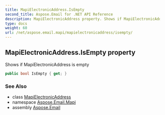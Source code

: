 ```yaml
---
title: MapiElectronicAddress.IsEmpty
second_title: Aspose.Email for .NET API Reference
description: MapiElectronicAddress property. Shows if MapiElectronicAddress is empty
type: docs
weight: 60
url: /net/aspose.email.mapi/mapielectronicaddress/isempty/
---
```

## MapiElectronicAddress.IsEmpty property

Shows if MapiElectronicAddress is empty

```csharp
public bool IsEmpty { get; }
```

### See Also

* class [MapiElectronicAddress](../)
* namespace [Aspose.Email.Mapi](../../mapielectronicaddress/)
* assembly [Aspose.Email](../../../)


